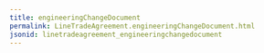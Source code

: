 ```yaml
---
title: engineeringChangeDocument
permalink: LineTradeAgreement.engineeringChangeDocument.html
jsonid: linetradeagreement_engineeringchangedocument
---
```

